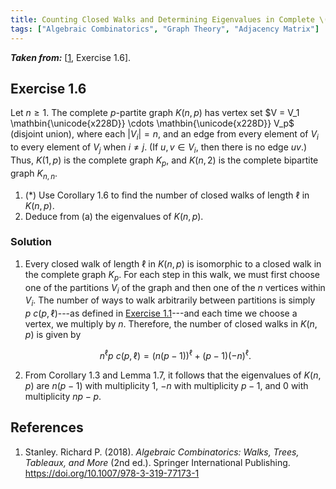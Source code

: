 ```yaml
---
title: Counting Closed Walks and Determining Eigenvalues in Complete \( p \)-Partite Graphs \( K(n,p) \)
tags: ["Algebraic Combinatorics", "Graph Theory", "Adjacency Matrix"]
---
```


***Taken from:*** \[[1](#Stanley2018), Exercise 1.6\].

## Exercise 1.6
Let $n \geq 1$. The complete $p$-partite graph $K(n,p)$ has vertex set $V = V_1 \mathbin{\unicode{x228D}} \cdots \mathbin{\unicode{x228D}} V_p$ (disjoint union), where each $\lvert V_i\rvert = n$, and an edge from every element of $V_i$ to every element of $V_j$ when $i \neq j$. (If $u, v \in V_i$, then there is no edge $uv$.) Thus, $K(1,p)$ is the complete graph $K_p$, and $K(n,2)$ is the complete bipartite graph $K_{n,n}$.

1. (\*) Use Corollary 1.6 to find the number of closed walks of length $\ell$ in $K(n,p)$.
2. Deduce from (a) the eigenvalues of $K(n,p)$.

### Solution

1. Every closed walk of length $\ell$ in $K(n, p)$ is isomorphic to a closed walk in the complete graph $K_p$. For each step in this walk, we must first choose one of the partitions $V_i$ of the graph and then one of the $n$ vertices within $V_i$. The number of ways to walk arbitrarily between partitions is simply $p\ c(p, \ell)$---as defined in <a href="/2024/08/01/closedwalks-completegraph.html" target="_blank">Exercise 1.1</a>---and each time we choose a vertex, we multiply by $n$. Therefore, the number of closed walks in $K(n, p)$ is given by

   $$n^\ell p\ c(p, \ell) = (n(p - 1))^\ell + (p - 1)(-n)^\ell.$$

2. From Corollary 1.3 and Lemma 1.7, it follows that the eigenvalues of $K(n, p)$ are $n(p-1)$ with multiplicity $1$, $-n$ with multiplicity $p-1$, and $0$ with multiplicity $np - p$.

## References

1. <a id="Stanley2018"></a> Stanley. Richard P. (2018). *Algebraic Combinatorics: Walks, Trees, Tableaux, and More* (2nd ed.). Springer International Publishing. <a href="https://doi.org/10.1007/978-3-319-77173-1" target="_blank">https://doi.org/10.1007/978-3-319-77173-1</a>